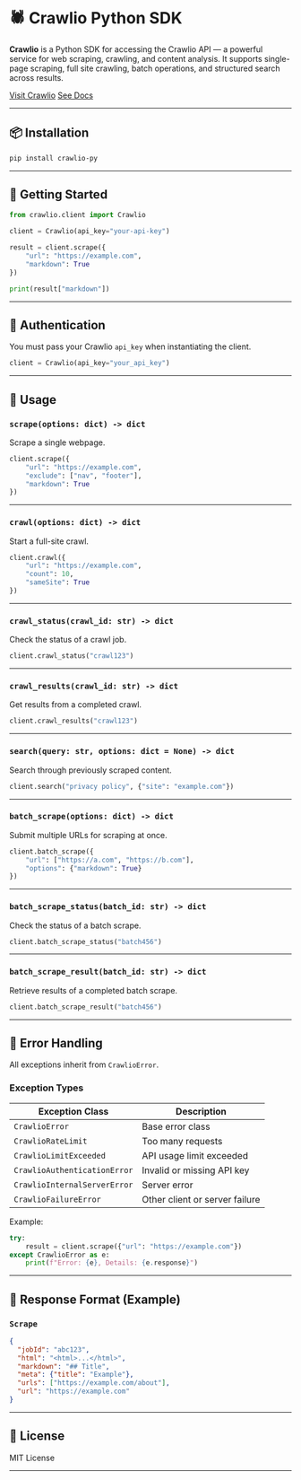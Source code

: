 # 🕷️ Crawlio Python SDK

**Crawlio** is a Python SDK for accessing the Crawlio API — a powerful service for web scraping, crawling, and content analysis. It supports single-page scraping, full site crawling, batch operations, and structured search across results.

[Visit Crawlio](https://crawlio.xyz)  [See Docs](https://docs.crawlio.xyz)

---

## 📦 Installation

```bash
pip install crawlio-py
```

---

## 🚀 Getting Started

```python
from crawlio.client import Crawlio

client = Crawlio(api_key="your-api-key")

result = client.scrape({
    "url": "https://example.com",
    "markdown": True
})

print(result["markdown"])
```

---

## 🔐 Authentication

You must pass your Crawlio `api_key` when instantiating the client.

```python
client = Crawlio(api_key="your_api_key")
```

---

## 🧭 Usage

### `scrape(options: dict) -> dict`

Scrape a single webpage.

```python
client.scrape({
    "url": "https://example.com",
    "exclude": ["nav", "footer"],
    "markdown": True
})
```

---

### `crawl(options: dict) -> dict`

Start a full-site crawl.

```python
client.crawl({
    "url": "https://example.com",
    "count": 10,
    "sameSite": True
})
```

---

### `crawl_status(crawl_id: str) -> dict`

Check the status of a crawl job.

```python
client.crawl_status("crawl123")
```

---

### `crawl_results(crawl_id: str) -> dict`

Get results from a completed crawl.

```python
client.crawl_results("crawl123")
```

---

### `search(query: str, options: dict = None) -> dict`

Search through previously scraped content.

```python
client.search("privacy policy", {"site": "example.com"})
```

---

### `batch_scrape(options: dict) -> dict`

Submit multiple URLs for scraping at once.

```python
client.batch_scrape({
    "url": ["https://a.com", "https://b.com"],
    "options": {"markdown": True}
})
```

---

### `batch_scrape_status(batch_id: str) -> dict`

Check the status of a batch scrape.

```python
client.batch_scrape_status("batch456")
```

---

### `batch_scrape_result(batch_id: str) -> dict`

Retrieve results of a completed batch scrape.

```python
client.batch_scrape_result("batch456")
```

---

## 🧨 Error Handling

All exceptions inherit from `CrawlioError`.

### Exception Types

| Exception Class              | Description                    |
| ---------------------------- | ------------------------------ |
| `CrawlioError`               | Base error class               |
| `CrawlioRateLimit`           | Too many requests              |
| `CrawlioLimitExceeded`       | API usage limit exceeded       |
| `CrawlioAuthenticationError` | Invalid or missing API key     |
| `CrawlioInternalServerError` | Server error                   |
| `CrawlioFailureError`        | Other client or server failure |

Example:

```python
try:
    result = client.scrape({"url": "https://example.com"})
except CrawlioError as e:
    print(f"Error: {e}, Details: {e.response}")
```

---

## 📄 Response Format (Example)

### `Scrape`

```json
{
  "jobId": "abc123",
  "html": "<html>...</html>",
  "markdown": "## Title",
  "meta": {"title": "Example"},
  "urls": ["https://example.com/about"],
  "url": "https://example.com"
}
```

---

## 📃 License

MIT License

---